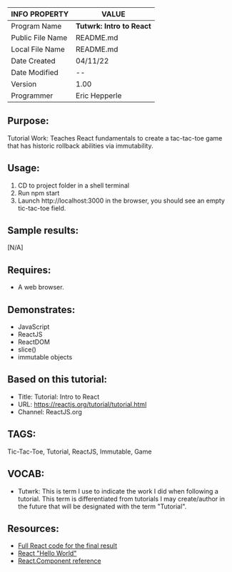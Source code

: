 | INFO PROPERTY    | VALUE                      |
| ---------------- | -------------------------- |
| Program Name     | **Tutwrk: Intro to React** |
| Public File Name | README.md                  |
| Local File Name  | README.md                  |
| Date Created     | 04/11/22                   |
| Date Modified    | --                         |
| Version          | 1.00                       |
| Programmer       | Eric Hepperle              |

## Purpose:
Tutorial Work: Teaches React fundamentals to create a tac-tac-toe game that has historic rollback abilities via immutability.
    
## Usage:
1. CD to project folder in a shell terminal
2. Run npm start
3. Launch http://localhost:3000 in the browser, you should see an empty tic-tac-toe field.
    
## Sample results: 
[N/A]

## Requires:
* A web browser.
    
## Demonstrates:
* JavaScript
* ReactJS
* ReactDOM
* slice()
* immutable objects

## Based on this tutorial:
- Title: Tutorial: Intro to React
- URL: https://reactjs.org/tutorial/tutorial.html
- Channel: ReactJS.org

## TAGS:
Tic-Tac-Toe, Tutorial, ReactJS, Immutable, Game

## VOCAB:
- Tutwrk: This is term I use to indicate the work I did when following a tutorial. This term is differentiated from tutorials I may create/author in the future that will be designated with the term "Tutorial".

## Resources:
- [Full React code for the final result](https://codepen.io/gaearon/pen/gWWZgR?editors=0010)
- [React "Hello World"](https://reactjs.org/docs/hello-world.html)
- [React.Component reference](https://reactjs.org/docs/react-component.html)

